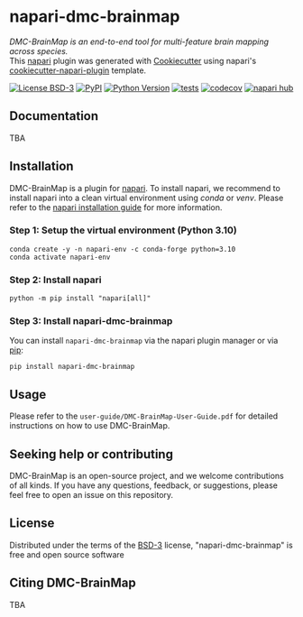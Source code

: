 
# napari-dmc-brainmap
*DMC-BrainMap is an end-to-end tool for multi-feature brain mapping across species.*  
This [napari](https://napari.org/stable/) plugin was generated with [Cookiecutter](https://github.com/cookiecutter/cookiecutter) using napari's [cookiecutter-napari-plugin](https://github.com/napari/cookiecutter-napari-plugin) template.

[![License BSD-3](https://img.shields.io/pypi/l/napari-dmc-brainmap.svg?color=green)](https://github.com/FelixJng/napari-dmc-brainmap/raw/main/LICENSE)
[![PyPI](https://img.shields.io/pypi/v/napari-dmc-brainmap.svg?color=green)](https://pypi.org/project/napari-dmc-brainmap)
[![Python Version](https://img.shields.io/pypi/pyversions/napari-dmc-brainmap.svg?color=green)](https://python.org)
[![tests](https://github.com/FelixJng/napari-dmc-brainmap/workflows/tests/badge.svg)](https://github.com/FelixJng/napari-dmc-brainmap/actions)
[![codecov](https://codecov.io/gh/FelixJng/napari-dmc-brainmap/branch/main/graph/badge.svg)](https://codecov.io/gh/FelixJng/napari-dmc-brainmap)
[![napari hub](https://img.shields.io/endpoint?url=https://api.napari-hub.org/shields/napari-dmc-brainmap)](https://napari-hub.org/plugins/napari-dmc-brainmap)


## Documentation
TBA

## Installation

DMC-BrainMap is a plugin for [napari](https://napari.org/stable/). To install napari, we recommend to install napari into a clean virtual environment using *conda* or *venv*. Please refer to the [napari installation guide](https://napari.org/stable/tutorials/fundamentals/installation.html#napari-installation) for more information.  

### Step 1: Setup the virtual environment (Python 3.10)

```
conda create -y -n napari-env -c conda-forge python=3.10
conda activate napari-env
```

### Step 2: Install napari

```
python -m pip install "napari[all]"
```

### Step 3: Install napari-dmc-brainmap

You can install `napari-dmc-brainmap` via the napari plugin manager or via [pip](https://pypi.org/project/pip/):

    pip install napari-dmc-brainmap

## Usage

Please refer to the `user-guide/DMC-BrainMap-User-Guide.pdf` for detailed instructions on how to use DMC-BrainMap.


## Seeking help or contributing

DMC-BrainMap is an open-source project, and we welcome contributions of all kinds. If you have any questions, feedback, or suggestions, please feel free to open an issue on this repository. 

## License

Distributed under the terms of the [BSD-3](https://github.com/teamdigitale/licenses/blob/master/BSD-3-Clause) license,
"napari-dmc-brainmap" is free and open source software

## Citing DMC-BrainMap

TBA

